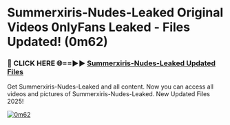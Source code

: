 # Summerxiris-Nudes-Leaked Original Videos 0nlyFans Leaked - Files Updated! (0m62)

<h3>🔴 CLICK HERE 🌐==►► <a href="https://tinyurl.com/4mcuefdz" rel="nofollow">Summerxiris-Nudes-Leaked Updated Files</a></h3>

Get Summerxiris-Nudes-Leaked and all content. Now you can access all videos and pictures of Summerxiris-Nudes-Leaked. New Updated Files 2025!

[![0m62](https://i.imgur.com/StAQSOY.gif)](https://tinyurl.com/4mcuefdz)
